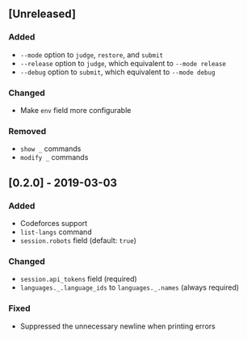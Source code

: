## [Unreleased]

### Added

* `--mode` option to `judge`, `restore`, and `submit`
* `--release` option to `judge`, which equivalent to `--mode release`
* `--debug` option to `submit`, which equivalent to `--mode debug`

### Changed

* Make `env` field more configurable

### Removed

* `show _` commands
* `modify _` commands

## [0.2.0] - 2019-03-03

### Added

* Codeforces support
* `list-langs` command
* `session.robots` field (default: `true`)

### Changed

* `session.api_tokens` field (required)
* `languages._.language_ids` to `languages._.names` (always required)

### Fixed

* Suppressed the unnecessary newline when printing errors
